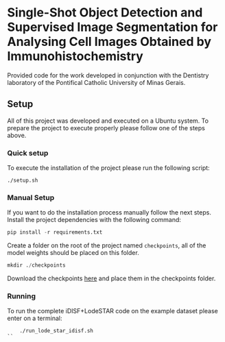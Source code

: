 # Single-Shot Object Detection and Supervised Image Segmentation for Analysing Cell Images Obtained by Immunohistochemistry
Provided code for the work developed in conjunction with the Dentistry laboratory of the Pontifical Catholic University of Minas Gerais.

## Setup
All of this project was developed and executed on a Ubuntu system. To prepare the project to execute properly please follow one of the steps above.
### Quick setup
To execute the installation of the project please run the following script:
```
./setup.sh
```
### Manual Setup
If you want to do the installation process manually follow the next steps. Install the project dependencies with the following command:
```py
pip install -r requirements.txt
```
Create a folder on the root of the project named ``checkpoints``, all of the model weights should be placed on this folder.
```py
mkdir ./checkpoints
```
Download the checkpoints [here](https://drive.google.com/file/d/1-1h5nHJnpqADBTq11nf0-PwYAUDQVltW/view) and place them in the checkpoints folder.
### Running 
To run the complete iDISF+LodeSTAR code on the example dataset please enter on a terminal:
```shell
    ./run_lode_star_idisf.sh
``